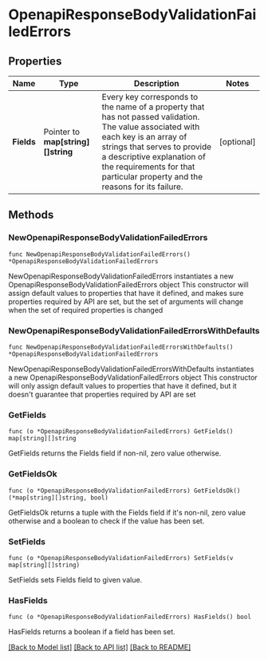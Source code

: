 # OpenapiResponseBodyValidationFailedErrors

## Properties

Name | Type | Description | Notes
------------ | ------------- | ------------- | -------------
**Fields** | Pointer to **map[string][]string** | Every key corresponds to the name of a property that has not passed validation. The value associated with each key is an array of strings that serves to provide a descriptive explanation of the requirements for that particular property and the reasons for its failure. | [optional] 

## Methods

### NewOpenapiResponseBodyValidationFailedErrors

`func NewOpenapiResponseBodyValidationFailedErrors() *OpenapiResponseBodyValidationFailedErrors`

NewOpenapiResponseBodyValidationFailedErrors instantiates a new OpenapiResponseBodyValidationFailedErrors object
This constructor will assign default values to properties that have it defined,
and makes sure properties required by API are set, but the set of arguments
will change when the set of required properties is changed

### NewOpenapiResponseBodyValidationFailedErrorsWithDefaults

`func NewOpenapiResponseBodyValidationFailedErrorsWithDefaults() *OpenapiResponseBodyValidationFailedErrors`

NewOpenapiResponseBodyValidationFailedErrorsWithDefaults instantiates a new OpenapiResponseBodyValidationFailedErrors object
This constructor will only assign default values to properties that have it defined,
but it doesn't guarantee that properties required by API are set

### GetFields

`func (o *OpenapiResponseBodyValidationFailedErrors) GetFields() map[string][]string`

GetFields returns the Fields field if non-nil, zero value otherwise.

### GetFieldsOk

`func (o *OpenapiResponseBodyValidationFailedErrors) GetFieldsOk() (*map[string][]string, bool)`

GetFieldsOk returns a tuple with the Fields field if it's non-nil, zero value otherwise
and a boolean to check if the value has been set.

### SetFields

`func (o *OpenapiResponseBodyValidationFailedErrors) SetFields(v map[string][]string)`

SetFields sets Fields field to given value.

### HasFields

`func (o *OpenapiResponseBodyValidationFailedErrors) HasFields() bool`

HasFields returns a boolean if a field has been set.


[[Back to Model list]](../README.md#documentation-for-models) [[Back to API list]](../README.md#documentation-for-api-endpoints) [[Back to README]](../README.md)


